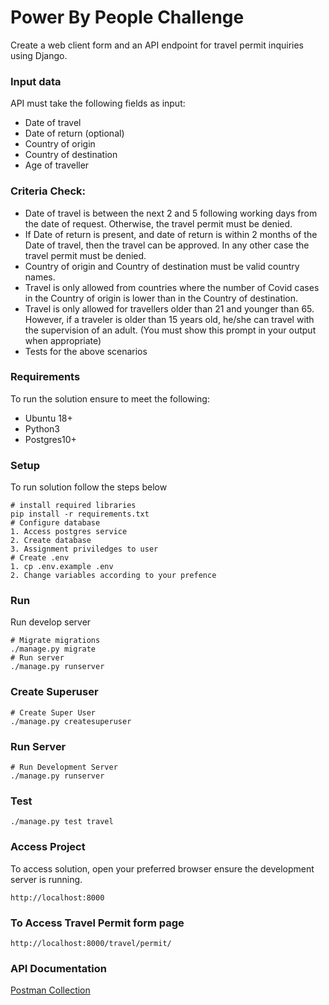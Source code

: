 # Power By People Challenge
Create a web client form and an API endpoint for travel permit inquiries using Django.


### Input data
API must take the following fields as input:

* Date of travel 
* Date of return (optional)
* Country of origin 
* Country of destination 
* Age of traveller

### Criteria Check:
* Date of travel is between the next 2 and 5 following working days from the date of request. Otherwise, the travel permit must be denied. 
* If Date of return is present, and date of return is within 2 months of the Date of travel, then the travel can be approved. In any other case the travel permit must be denied. 
* Country of origin and Country of destination must be valid country names. 
* Travel is only allowed from countries where the number of Covid cases in the Country of origin is lower than in the Country of destination. 
* Travel is only allowed for travellers older than 21 and younger than 65. However, if a traveler is older than 15 years old, he/she can travel with the supervision of an adult. (You must show this prompt in your output when appropriate)
* Tests for the above scenarios

### Requirements
To run the solution ensure to meet the following:
* Ubuntu 18+
* Python3
* Postgres10+

### Setup
To run solution follow the steps below
```shell
# install required libraries
pip install -r requirements.txt
# Configure database
1. Access postgres service
2. Create database
3. Assignment priviledges to user
# Create .env
1. cp .env.example .env
2. Change variables according to your prefence

```

### Run
Run develop server
```shell
# Migrate migrations
./manage.py migrate
# Run server
./manage.py runserver
```
### Create Superuser
```shell
# Create Super User
./manage.py createsuperuser
```
### Run Server
```shell
# Run Development Server
./manage.py runserver
```
### Test
```shell
./manage.py test travel
```
### Access Project
To access solution, open your preferred browser ensure the development server is running.
```shell
http://localhost:8000
```
### To Access Travel Permit form page
```shell
http://localhost:8000/travel/permit/
```
### API Documentation

[Postman Collection](https://www.getpostman.com/collections/c557372d10e61f080bf7)



